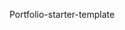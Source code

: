 <!-- ## Personal Portfolio

![Portfolio Website](https://i.ibb.co/WgPMpts/image.png) -->
Portfolio-starter-template

